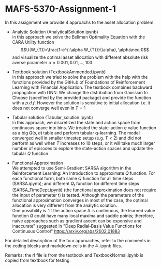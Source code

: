 # MAFS-5370-Assignment-1
In this assignment we provide 4 approachs to the asset allocation problem:

-   Analytic Solution (AnalyticalSolution.ipynb)\
    In this approach we solve the Bellman Optimality Equation with the CARA Utility function $$U(W_{T})=\frac{1-e^{-\alpha W_{T}}}{\alpha}, \alpha\neq 0$$ and visualize the optimal asset allocation with different absolute risk averse parameter $\alpha = 0.001,0.01,...,100$

-   Textbook solution (TextbookAmmended.ipynb)\
    In this approach we tried to solve the problem with the help with the functions provided by the GitHub of Foundations of Reinforcement Learning with Financial Application. The textbook combines backward propagation with DNN. We change the distribution from Gaussian to Choose (specified by the provided package) and provide the function with a $p.d.f.$ However the solution is sensitive to initial allocation i.e. it does not converge well even in $T = 1$

-   Tabular solution (Tabular_solution.ipynb)\
    In this approach, we discretized the state and action space from continuous space into bins. We treated the state-action $q$ value function as a big $Q(s,a)$ table and perform tabular q-learning. The model converged well in smaller timestep setup (e.g. $T < 2$) and did not perform as well when $T$ increases to 10 steps, or it will take much larger number of episodes to explore the state-action spaces and update the tabular $Q$ function

-   Functional Approximation\
    We attempted to use Semi-Gradient SARSA algorithm in the Reinforcement Learning: An Introduction to approximate $Q$ function. For each functional form, both same $Q$ function for all time steps (SARSA.ipynb); and different $Q_t$ function for different time steps (SARSA_TimeDept.ipynb) (the functional approximation does not require the input of parameter t) is tested. Although the parameters of the functional approximation converges in most of the case, the optimal allocation is very different from the analytic solution.\
    One possibility is "if the action space A is continuous, the learned value function $Q$ could have many local maxima and saddle points; therefore, naive approaches such as gradient ascent can be expensive and inaccurate" suggested in "Deep Radial-Basis Value Functions for Continuous Control" <https://arxiv.org/abs/2002.01883>

For detailed description of the four approaches, refer to the comments in the coding blocks and markdown cells in the 4 .ipynb files.

Remarks: the rl file is from the textbook and TextbookNormal.ipynb is copied from textbook for testing.
